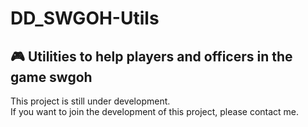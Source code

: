 DD_SWGOH-Utils
===
🎮 Utilities to help players and officers in the game swgoh
---
This project is still under development.  
If you want to join the development of this project, please contact me.
